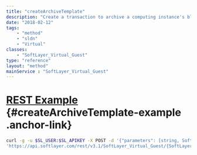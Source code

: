 ```yaml
---
title: "createArchiveTemplate"
description: "Create a transaction to archive a computing instance's block devices"
date: "2018-02-12"
tags:
    - "method"
    - "sldn"
    - "Virtual"
classes:
    - "SoftLayer_Virtual_Guest"
type: "reference"
layout: "method"
mainService : "SoftLayer_Virtual_Guest"
---
```


# [REST Example](#createArchiveTemplate-example) <a href="/article/rest/"><i class="fas fa-question"></i></a> {#createArchiveTemplate-example .anchor-link} 
```bash
curl -g -u $SL_USER:$SL_APIKEY -X POST -d '{"parameters": [string, SoftLayer_Virtual_Guest_Block_Device, string]}' \
'https://api.softlayer.com/rest/v3.1/SoftLayer_Virtual_Guest/{SoftLayer_Virtual_GuestID}/createArchiveTemplate'
```
